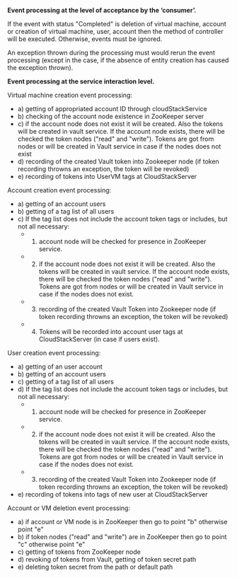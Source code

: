 **Event processing at the level of acceptance by the ‘consumer’.** <br />

If the event with status "Completed" is deletion of virtual machine, account or creation of virtual machine, user, account then the method of controller will be executed. Otherwise, events must be ignored. <br />

An exception thrown during the processing must would rerun the event processing (except in the case, if the absence of entity creation has caused the exception thrown). <br />


**Event processing at the service interaction level.** <br />

Virtual machine creation event processing: <br />
  * a) getting of appropriated account ID through cloudStackService <br />
  * b) checking of the account node existence in ZooKeeper server <br />
  * c) if the account node does not exist it will be created. Also the tokens will be created in vault service.  If the account node exists, there will be checked the token nodes ("read" and "write"). Tokens are got from nodes or will be created in Vault service in case if the nodes does not exist <br />
  * d) recording of  the created Vault token into Zookeeper node (if token recording throwns an exception, the token will be revoked) <br />
  * e) recording of tokens into UserVM tags at CloudStackServer <br />

Account creation event processing: <br />
  * a) getting of an account users <br />
  * b) getting of a tag list of all users <br />
  * с) If the tag list does not include the account token tags or includes, but not all necessary: <br />
    * 1) account node will be checked for presence in ZooKeeper service. <br />
    * 2) if the account node does not exist it will be created. Also the tokens will be created in vault service.  If the account node exists, there will be checked the token nodes ("read" and "write"). Tokens are got from nodes or will be created in Vault service in case if the nodes does not exist. <br />
    * 3) recording of  the created Vault Token into Zookeeper node (if token recording throwns an exception, the token will be revoked) <br />
    * 4) Tokens will be recorded into account user tags at CloudStackServer (in case if users exist). <br />

User creation event processing: <br />
  * a) getting of an user account <br />
  * b) getting of an account users <br />
  * c) getting of a tag list of all users <br />
  * d) If the tag list does not include the account token tags or includes, but not all necessary: <br />
    * 1) account node will be checked for presence in ZooKeeper service. <br />
    * 2) if the account node does not exist it will be created. Also the tokens will be created in vault service.  If the account node exists, there will be checked the token nodes ("read" and "write"). Tokens are got from nodes or will be created in Vault service in case if the nodes does not exist. <br />
    * 3) recording of  the created Vault Token into Zookeeper node (if token recording throwns an exception, the token will be revoked) <br />
  * e) recording of tokens into tags of new user at CloudStackServer <br />

Account or VM deletion event processing: <br />
  * a) if account or VM node is in ZooKeeper then go to point "b" otherwise point "e" <br />
  * b) if token nodes ("read" and "write") are in ZooKeeper then go to point "c" otherwise point "e" <br />
  * c) getting of tokens from ZooKeeper node <br />
  * d) revoking of tokens from Vault, getting of token secret path <br />
  * e) deleting token secret from  the path or default path
